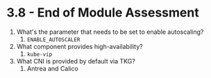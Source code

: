 # 3.8 - End of Module Assessment

1. What's the parameter that needs to be set to enable autoscaling?
    1. `ENABLE_AUTOSCALER`
2. What component provides high-availability?
    1. `kube-vip`
3. What CNI is provided by default via TKG?
    1. Antrea and Calico
